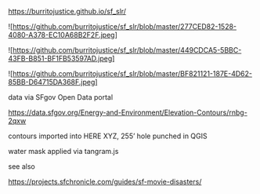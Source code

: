 https://burritojustice.github.io/sf_slr/

![https://github.com/burritojustice/sf_slr/blob/master/277CED82-1528-4080-A378-EC10A68B2F2F.jpeg]

![https://github.com/burritojustice/sf_slr/blob/master/449CDCA5-5BBC-43FB-B851-BF1FB53597AD.jpeg]

![https://github.com/burritojustice/sf_slr/blob/master/BF821121-187E-4D62-85BB-D64715DA368F.jpeg]

data via SFgov Open Data portal

https://data.sfgov.org/Energy-and-Environment/Elevation-Contours/rnbg-2qxw

contours imported into HERE XYZ, 255’ hole punched in QGIS

water mask applied via tangram.js

see also

https://projects.sfchronicle.com/guides/sf-movie-disasters/
